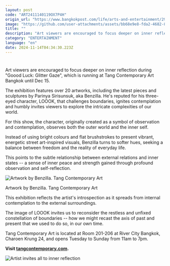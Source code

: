 ```yaml
---
layout: post
code: "ART2411140119OX7P4H"
origin_url: "https://www.bangkokpost.com/life/arts-and-entertainment/2901982/artist-invites-all-to-inner-reflection"
image: "https://github.com/user-attachments/assets/bb68e9e8-fda2-4682-8077-8d4855ec464e"
title: ""
description: "Art viewers are encouraged to focus deeper on inner reflection during \"Goood Luck: Glitter Gaze\", which is running at Tang Contemporary Art Bangkok until Dec 15."
category: "ENTERTAINMENT"
language: "en"
date: 2024-11-14T04:34:30.223Z
---
```


# 

Art viewers are encouraged to focus deeper on inner reflection during "Goood Luck: Glitter Gaze", which is running at Tang Contemporary Art Bangkok until Dec 15.

The exhibition features over 20 artworks, including the latest pieces and sculptures by Parinya Sirisunsuk, aka Benzilla. He's reputed for his three-eyed character, LOOOK, that challenges boundaries, ignites contemplation and humbly invites viewers to explore the intricate complexities of our world.

For this show, the character, originally created as a symbol of observation and contemplation, observes both the outer world and the inner self.

Instead of using bright colours and flat brushstrokes to present vibrant, energetic street art-inspired visuals, Benzilla turns to softer hues, seeking a balance between freedom and the reality of everyday life.

This points to the subtle relationship between external relations and inner states -- a sense of inner peace and strength gained through profound observation and self-reflection.

![Artwork by Benzilla. Tang Contemporary Art](https://github.com/user-attachments/assets/37ff57c1-5524-440c-91fe-62eb63b2d570)

Artwork by Benzilla. Tang Contemporary Art

This exhibition reflects the artist's introspection as it spreads from internal contemplation to the external surroundings.

The image of LOOOK invites us to reconsider the restless and unfixed constellation of boundaries -- how we might recast the axis of past and present that we used to do so, in our own time.

Tang Contemporary Art is located at Room 201-206 at River City Bangkok, Charoen Krung 24, and opens Tuesday to Sunday from 11am to 7pm.

**Visit [tangcontemporary.com](https://www.tangcontemporary.com).**

![Artist invites all to inner reflection](https://static.bangkokpost.com/media/content/dcx/2024/11/14/5344872.jpg)
